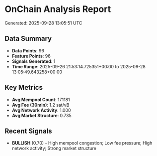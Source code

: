 # OnChain Analysis Report
Generated: 2025-09-28 13:05:51 UTC

## Data Summary
- **Data Points**: 96
- **Feature Points**: 96
- **Signals Generated**: 1
- **Time Range**: 2025-09-26 21:53:14.725351+00:00 to 2025-09-28 13:05:49.643258+00:00

## Key Metrics
- **Avg Mempool Count**: 171181
- **Avg Fee (30min)**: 1.2 sat/vB
- **Avg Network Activity**: 1.000
- **Avg Market Structure**: 0.735

## Recent Signals
- **BULLISH** (0.70) - High mempool congestion; Low fee pressure; High network activity; Strong market structure
